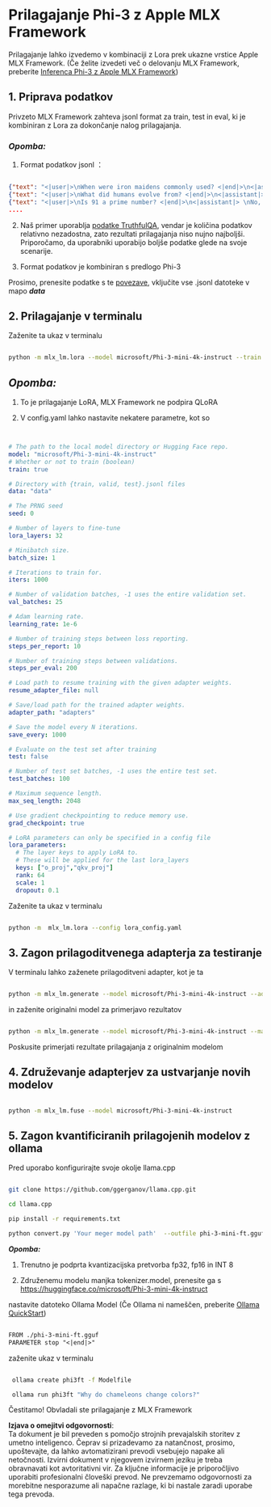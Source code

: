 # **Prilagajanje Phi-3 z Apple MLX Framework**

Prilagajanje lahko izvedemo v kombinaciji z Lora prek ukazne vrstice Apple MLX Framework. (Če želite izvedeti več o delovanju MLX Framework, preberite [Inferenca Phi-3 z Apple MLX Framework](../03.FineTuning/03.Inference/MLX_Inference.md))


## **1. Priprava podatkov**

Privzeto MLX Framework zahteva jsonl format za train, test in eval, ki je kombiniran z Lora za dokončanje nalog prilagajanja.


### ***Opomba:***

1. Format podatkov jsonl ：


```json

{"text": "<|user|>\nWhen were iron maidens commonly used? <|end|>\n<|assistant|> \nIron maidens were never commonly used <|end|>"}
{"text": "<|user|>\nWhat did humans evolve from? <|end|>\n<|assistant|> \nHumans and apes evolved from a common ancestor <|end|>"}
{"text": "<|user|>\nIs 91 a prime number? <|end|>\n<|assistant|> \nNo, 91 is not a prime number <|end|>"}
....

```

2. Naš primer uporablja [podatke TruthfulQA](https://github.com/sylinrl/TruthfulQA/blob/main/TruthfulQA.csv), vendar je količina podatkov relativno nezadostna, zato rezultati prilagajanja niso nujno najboljši. Priporočamo, da uporabniki uporabijo boljše podatke glede na svoje scenarije.

3. Format podatkov je kombiniran s predlogo Phi-3

Prosimo, prenesite podatke s te [povezave](../../../../code/04.Finetuning/mlx), vključite vse .jsonl datoteke v mapo ***data***


## **2. Prilagajanje v terminalu**

Zaženite ta ukaz v terminalu


```bash

python -m mlx_lm.lora --model microsoft/Phi-3-mini-4k-instruct --train --data ./data --iters 1000 

```


## ***Opomba:***

1. To je prilagajanje LoRA, MLX Framework ne podpira QLoRA

2. V config.yaml lahko nastavite nekatere parametre, kot so


```yaml


# The path to the local model directory or Hugging Face repo.
model: "microsoft/Phi-3-mini-4k-instruct"
# Whether or not to train (boolean)
train: true

# Directory with {train, valid, test}.jsonl files
data: "data"

# The PRNG seed
seed: 0

# Number of layers to fine-tune
lora_layers: 32

# Minibatch size.
batch_size: 1

# Iterations to train for.
iters: 1000

# Number of validation batches, -1 uses the entire validation set.
val_batches: 25

# Adam learning rate.
learning_rate: 1e-6

# Number of training steps between loss reporting.
steps_per_report: 10

# Number of training steps between validations.
steps_per_eval: 200

# Load path to resume training with the given adapter weights.
resume_adapter_file: null

# Save/load path for the trained adapter weights.
adapter_path: "adapters"

# Save the model every N iterations.
save_every: 1000

# Evaluate on the test set after training
test: false

# Number of test set batches, -1 uses the entire test set.
test_batches: 100

# Maximum sequence length.
max_seq_length: 2048

# Use gradient checkpointing to reduce memory use.
grad_checkpoint: true

# LoRA parameters can only be specified in a config file
lora_parameters:
  # The layer keys to apply LoRA to.
  # These will be applied for the last lora_layers
  keys: ["o_proj","qkv_proj"]
  rank: 64
  scale: 1
  dropout: 0.1


```

Zaženite ta ukaz v terminalu


```bash

python -m  mlx_lm.lora --config lora_config.yaml

```


## **3. Zagon prilagoditvenega adapterja za testiranje**

V terminalu lahko zaženete prilagoditveni adapter, kot je ta


```bash

python -m mlx_lm.generate --model microsoft/Phi-3-mini-4k-instruct --adapter-path ./adapters --max-token 2048 --prompt "Why do chameleons change colors? " --eos-token "<|end|>"    

```

in zaženite originalni model za primerjavo rezultatov


```bash

python -m mlx_lm.generate --model microsoft/Phi-3-mini-4k-instruct --max-token 2048 --prompt "Why do chameleons change colors? " --eos-token "<|end|>"    

```

Poskusite primerjati rezultate prilagajanja z originalnim modelom


## **4. Združevanje adapterjev za ustvarjanje novih modelov**


```bash

python -m mlx_lm.fuse --model microsoft/Phi-3-mini-4k-instruct

```

## **5. Zagon kvantificiranih prilagojenih modelov z ollama**

Pred uporabo konfigurirajte svoje okolje llama.cpp


```bash

git clone https://github.com/ggerganov/llama.cpp.git

cd llama.cpp

pip install -r requirements.txt

python convert.py 'Your meger model path'  --outfile phi-3-mini-ft.gguf --outtype f16 

```

***Opomba:*** 

1. Trenutno je podprta kvantizacijska pretvorba fp32, fp16 in INT 8

2. Združenemu modelu manjka tokenizer.model, prenesite ga s https://huggingface.co/microsoft/Phi-3-mini-4k-instruct

nastavite datoteko Ollama Model (Če Ollama ni nameščen, preberite [Ollama QuickStart](../02.QuickStart/Ollama_QuickStart.md))


```txt

FROM ./phi-3-mini-ft.gguf
PARAMETER stop "<|end|>"

```

zaženite ukaz v terminalu


```bash

 ollama create phi3ft -f Modelfile 

 ollama run phi3ft "Why do chameleons change colors?" 

```

Čestitamo! Obvladali ste prilagajanje z MLX Framework

**Izjava o omejitvi odgovornosti**:  
Ta dokument je bil preveden s pomočjo strojnih prevajalskih storitev z umetno inteligenco. Čeprav si prizadevamo za natančnost, prosimo, upoštevajte, da lahko avtomatizirani prevodi vsebujejo napake ali netočnosti. Izvirni dokument v njegovem izvirnem jeziku je treba obravnavati kot avtoritativni vir. Za ključne informacije je priporočljivo uporabiti profesionalni človeški prevod. Ne prevzemamo odgovornosti za morebitne nesporazume ali napačne razlage, ki bi nastale zaradi uporabe tega prevoda.